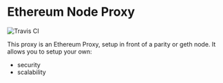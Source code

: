 # Ethereum Node Proxy

![Travis CI](https://travis-ci.org/evialle/EthereumNodeProxy.svg?branch=master)

This proxy is an Ethereum Proxy, setup in front of a parity or geth node.
It allows you to setup your own:
 * security
 * scalability
 
